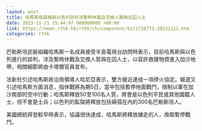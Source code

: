 ```yaml
---
layout: post
title: 哈馬斯成員稱與以色列談判涉暫時休戰及交換人質與在囚人士
date: 2023-11-21 15:44:07.000000000 +08:00
link: https://news.rthk.hk/rthk/ch/component/k2/1728773-20231121.htm
categories: rthk
---
```


巴勒斯坦武裝組織哈馬斯一名成員接受半島電視台訪問時表示，目前哈馬斯與以色列進行的談判，涉及暫時休戰及交換人質與在囚人士，以容許救援物資進入加沙地帶，相關細節將由卡塔爾官員宣布。

法新社引述哈馬斯政治局領導人哈尼亞表示，雙方接近達成一項停火協定。報道又引述哈馬斯方面消息，指休戰將為期5日，當中包括暫停地面戰鬥，限制以軍在加沙南部的空中行動；哈馬斯釋放50至100名人質，將會是以色列平民或其他國籍人士，但不會是士兵；以色列的監獄將釋放包括婦孺在內的300名巴勒斯坦人。

美國總統拜登較早時表示，協議很快達成，哈馬斯將釋放擄走的人，換取暫停戰鬥。
